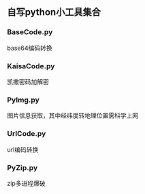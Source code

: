 自写python小工具集合
-----------------------------
### BaseCode.py
base64编码转换

### KaisaCode.py
凯撒密码加解密

### PyImg.py
图片信息获取，其中经纬度转地理位置需科学上网

### UrlCode.py
url编码转换

### PyZip.py
zip多进程爆破
